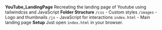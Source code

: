 **YouTube_LandingPage**
Recreating the landing page of Youtube using tailwindcss and JavaScript 
**Folder Structure**
`/css` - Custom styles
`/images` - Logo and thumbnails
`/js` - JavaScript for interactions
`index.html` - Main landing page
**Setup**
Just open `index.html` in your browser.
